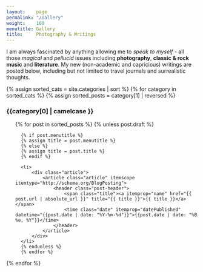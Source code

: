 ```yaml
---
layout:    page
permalink: "/Gallery"
weight:    100
menutitle: Gallery
title:     Photography & Writings
---
```


I am always fascinated by anything allowing me to <i>speak to myself</i> - all those *magical* and *pellucid* issues including **photography**, **classic & rock music** and **literature**. My new (non-academic and capricious) writings are posted below, including but not limited to travel journals and surrealistic thoughts.

  {% assign sorted_cats = site.categories | sort %}
  {% for category in sorted_cats %}
  {% assign sorted_posts = category[1] | reversed %}

  <h3 id="{{category[0] | uri_escape | downcase | slugify }}">{{category[0] | camelcase }}</h3>
  <ul class="category {{category[0] | uri_escape | downcase | slugify}}">
      {% for post in sorted_posts %}
      {% unless post.draft %}

      {% if post.menutitle %}
      {% assign title = post.menutitle %}
      {% else %}
      {% assign title = post.title %}
      {% endif %}

      <li>
          <div class="article">
              <article class="article" itemscope itemtype="http://schema.org/BlogPosting">
                  <header class="post-header">
                      <span class="title"><a itemprop="name" href="{{ post.url | absolute_url }}" title="{{ title }}">{{ title }}</a></span>
                      <time class="date" itemprop="datePublished" datetime="{{post.date | date: "%Y-%m-%d"}}">{{post.date | date: "%B %e, %Y"}}</time>
                  </header>
              </article>
          </div>
      </li>
      {% endunless %}
      {% endfor %}
  </ul>
  {% endfor %}

<!--
  <meta name="viewport" content="width=device-width, initial-scale=1.0">
  <div class="container-all">
  <div class="container">
    <img src="../assets/PKUEastGate.jpeg" alt="">
     <span class="pic_title">PKU East Gate</span>
    <span class="text">Haidian, Beijing, China</span>
  </div>
  <div class="container">
    <img src="../assets/WestLake.jpeg" alt="">
     <span class="pic_title">West Lake</span>
    <span class="text">Hangzhou, Zhejiang, China</span>
  </div>
  <div class="container">
    <img src="../assets/Caltech.jpeg" alt="">
     <span class="pic_title">Caltech</span>
    <span class="text">Pasadena, CA, US</span>
  </div>
  <div class="container">
    <img src="../assets/Manhattan.jpeg" alt="">
    <span class="pic_title">Manhattan Beach</span>
    <span class="text">Manhattan Beach, CA, US</span>
  </div>
  <div class="container">
    <img src="../assets/GriffithObservatory.jpeg" alt="">
     <span class="pic_title">Griffith Observatory</span>
    <span class="text">Los Angeles, CA, US</span>
  </div>
  <div class="container">
    <img src="../assets/SantaCruz.jpeg" alt="">
     <span class="pic_title">Santa Cruz Boardwalk</span>
    <span class="text">Santa Cruz, CA, US</span>
  </div>
  <div class="container">
    <img src="../assets/UCSCFarm1.jpeg" alt="">
     <span class="pic_title">UCSC Farm</span>
    <span class="text">Santa Cruz, CA, US</span>
  </div>
  <div class="container">
    <img src="../assets/UCSCFarm3.jpeg" alt="">
     <span class="pic_title">UCSC Farm</span>
    <span class="text">Santa Cruz, CA, US</span>
  </div>
  <div class="container">
    <img src="../assets/UCSCFarm2.jpeg" alt="">
     <span class="pic_title">UCSC Sunset</span>
    <span class="text">Santa Cruz, CA, US</span>
  </div>
  </div>
-->